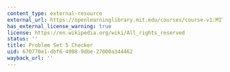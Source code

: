 ```yaml
---
content_type: external-resource
external_url: https://openlearninglibrary.mit.edu/courses/course-v1:MITx+ES.1803+2023_Fall/courseware/pset_checkers/ps5/?activate_block_id=block-v1%3AMITx%2BES.1803%2B2023_Fall%2Btype%40sequential%2Bblock%40ps5
has_external_license_warning: true
license: https://en.wikipedia.org/wiki/All_rights_reserved
status: ''
title: Problem Set 5 Checker
uid: 670770e1-dbf6-4908-9dbe-27000a344462
wayback_url: ''
---
```

